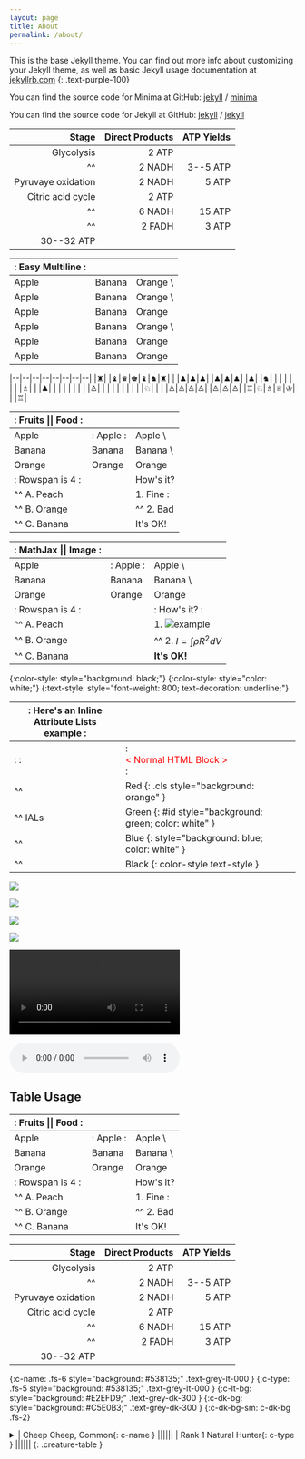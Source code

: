 ```yaml
---
layout: page
title: About
permalink: /about/
---
```


This is the base Jekyll theme. You can find out more info about customizing your Jekyll theme, as well as basic Jekyll usage documentation at [jekyllrb.com](https://jekyllrb.com/)
{: .text-purple-100}

You can find the source code for Minima at GitHub:
[jekyll][jekyll-organization] /
[minima](https://github.com/jekyll/minima)

You can find the source code for Jekyll at GitHub:
[jekyll][jekyll-organization] /
[jekyll](https://github.com/jekyll/jekyll)


[jekyll-organization]: https://github.com/jekyll

|              Stage | Direct Products | ATP Yields |
| -----------------: | --------------: | ---------: |
|         Glycolysis |          2 ATP              ||
| ^^                 |          2 NADH |   3--5 ATP |
| Pyruvaye oxidation |          2 NADH |      5 ATP |
|  Citric acid cycle |          2 ATP              ||
| ^^                 |          6 NADH |     15 ATP |
| ^^                 |          2 FADH |      3 ATP |
|                               30--32 ATP        |||

| :    Easy Multiline   : |||
| :----- | :----- | :------ |
| Apple  | Banana | Orange  \
| Apple  | Banana | Orange  \
| Apple  | Banana | Orange
| Apple  | Banana | Orange  \
| Apple  | Banana | Orange  |
| Apple  | Banana | Orange  |

|--|--|--|--|--|--|--|--|
|♜| |♝|♛|♚|♝|♞|♜|
| |♟|♟|♟| |♟|♟|♟|
|♟| |♞| | | | | |
| |♗| | |♟| | | |
| | | | |♙| | | |
| | | | | |♘| | |
|♙|♙|♙|♙| |♙|♙|♙|
|♖|♘|♗|♕|♔| | |♖|

| :        Fruits \|\| Food       : |||
| :--------- | :-------- | :--------  |
| Apple      | : Apple : | Apple      \
| Banana     |   Banana  | Banana     \
| Orange     |   Orange  | Orange     |
| :   Rowspan is 4    : || How's it?  |
|^^    A. Peach         ||   1. Fine :|
|^^    B. Orange        ||^^ 2. Bad   |
|^^    C. Banana        ||  It's OK!  |

| :                   MathJax \|\| Image                 : |||
| :------------ | :-------- | :----------------------------- |
| Apple         | : Apple : | Apple                          \
| Banana        | Banana    | Banana                         \
| Orange        | Orange    | Orange                         |
| :     Rowspan is 4     : || :        How's it?           : |
| ^^     A. Peach          ||    1. ![example][cell-image]   |
| ^^     B. Orange         || ^^ 2. $I = \int \rho R^{2} dV$ |
| ^^     C. Banana         || **It's OK!**                   |

[cell-image]: https://jekyllrb.com/img/octojekyll.png "An exemplary image"

{:color-style: style="background: black;"}
{:color-style: style="color: white;"}
{:text-style: style="font-weight: 800; text-decoration: underline;"}

|:             Here's an Inline Attribute Lists example                :||||
| ------- | ------------------ | -------------------- | ------------------ |
|:       :|:  <div style="color: red;"> &lt; Normal HTML Block > </div> :|||
| ^^      |   Red    {: .cls style="background: orange" }                |||
| ^^ IALs |   Green  {: #id style="background: green; color: white" }    |||
| ^^      |   Blue   {: style="background: blue; color: white" }         |||
| ^^      |   Black  {: color-style text-style }                         |||

![](http://open.spotify.com/track/4Dg5moVCTqxAb7Wr8Dq2T5)

![](https://www.youtube.com/watch?v=Ptk_1Dc2iPY)

![](//www.youtube.com/watch?v=Ptk_1Dc2iPY?width=800&height=500)

![](https://soundcloud.com/aviciiofficial/preview-avicii-vs-lenny)

![](//www.html5rocks.com/en/tutorials/video/basics/devstories.webm)

![](//www.soundhelix.com/examples/mp3/SoundHelix-Song-1.mp3?autoplay=1&loop=1)

## Table Usage

| :        Fruits \|\| Food       : |||
| :--------- | :-------- | :--------  |
| Apple      | : Apple : | Apple      \
| Banana     |   Banana  | Banana     \
| Orange     |   Orange  | Orange     |
| :   Rowspan is 4    : || How's it?  |
|^^    A. Peach         ||   1. Fine :|
|^^    B. Orange        ||^^ 2. Bad   |
|^^    C. Banana        ||  It's OK!  |

|              Stage | Direct Products | ATP Yields |
| -----------------: | --------------: | ---------: |
|         Glycolysis |          2 ATP              ||
| ^^                 |          2 NADH |   3--5 ATP |
| Pyruvaye oxidation |          2 NADH |      5 ATP |
|  Citric acid cycle |          2 ATP              ||
| ^^                 |          6 NADH |     15 ATP |
| ^^                 |          2 FADH |      3 ATP |
|                               30--32 ATP        |||

{:c-name: .fs-6 style="background: #538135;" .text-grey-lt-000 }
{:c-type: .fs-5 style="background: #538135;" .text-grey-lt-000 }
{:c-lt-bg: style="background: #E2EFD9;" .text-grey-dk-300 }
{:c-dk-bg: style="background: #C5E0B3;" .text-grey-dk-300 }
{:c-dk-bg-sm: c-dk-bg .fs-2}

<details markdown="block">
  <summary>| Cheep Cheep, Common{: c-name }                                                                                                                    ||||||
| Rank 1 Natural Hunter{: c-type }                                                                                                                  ||||||
{: .creature-table }</summary>

| Cheep Cheep, Common{: c-name }                                                                                                                    ||||||
| Rank 1 Natural Hunter{: c-type }                                                                                                                  ||||||
| ------------------------------------------------------------------------------------------------------------------------------------------------- |
| **HP**: 12 {: c-dk-bg } || **MP**: 0 {: c-dk-bg } || **SP**: 12 {: c-dk-bg }                                                                      ||
| Defense: 2 (Civilian) {: c-lt-bg } ||| Concentration: 11 {: c-lt-bg }                                                                             |||
| Initiative: +4 {: c-lt-bg } ||| Evasion: 14 {: c-lt-bg }                                                                                          |||
| Size: Small {: c-lt-bg } ||| Vitality: 13 {: c-lt-bg }                                                                                            |||
| Movement: 6 (Swimming), 1 (Walking) {: c-lt-bg }                                                                                                  ||||||
| **Spurt Water** {: c-dk-bg } ||| Damage: 7 {: c-dk-bg }                                                                                           |||
| To-Hit Check: +8 {: c-dk-bg } ||| Range: Projectile 4 {: c-dk-bg }                                                                                |||
| **Arc Shot** {: c-lt-bg } ||| Damage: 7, Water {: c-lt-bg }                                                                                       |||
| 4 Stamina {: c-lt-bg } ||| Range: Projectile 12-16 {: c-lt-bg }                                                                                   |||
| You may ignore allies, enemies and any obstacles that do not reach higher than 6 squares above you, for determining line of sight for this attack. {: c-lt-bg .fs-2 } ||||||
| **Jump Attack** {: c-lt-bg } ||| Damage: 10 {: c-lt-bg }                                                                                          |||
| 6 Stamina {: c-lt-bg } ||| Range: Jump 4, Melee {: c-lt-bg }                                                                                      |||
| You jump towards your target in a straight line, landing next to them, even if you have already reached your maximum Movement for the turn. You are Off-Balance until the start of your next turn. This attack cannot be performed if you are Halted or Slowed. {: c-lt-bg .fs-2 } ||||||
| **Default Weapon**: Cheep Water Spurt {: c-dk-bg }                                                                                                ||||||
| (Rank 1 Natural Rod, Water) {: c-dk-bg }                                                                                                          ||||||
| Accuracy: 4 {: c-dk-bg } || Attack: 5 {: c-dk-bg } || Durability: 6 {: c-dk-bg }                                                                  ||
| **Flying Fish** (Passive) {: c-lt-bg }                                                                                                            ||||||
| While on the surface of the water, this creature can jump as if its Athletics were 5 points higher. (Horiz. 4; Vert. 3) {: c-lt-bg .fs-2 } ||||||
| Limited Intelligence {: c-dk-bg .fs-4 }                                                                                                           ||||||
| Combat {: c-dk-bg-sm }       | 2 {: c-dk-bg-sm } | Willpower {: c-dk-bg-sm }   | 2 {: c-dk-bg-sm } | Accuracy {: c-dk-bg-sm }    | 4 {: c-dk-bg-sm }    |
| Hearts {: c-dk-bg-sm }       | 3 {: c-dk-bg-sm } | Magic {: c-dk-bg-sm }       | 0 {: c-dk-bg-sm } | Stamina {: c-dk-bg-sm }     | 3 {: c-dk-bg-sm }    |
| Athletics {: c-dk-bg-sm }    | 3 {: c-dk-bg-sm } | Arcana {: c-dk-bg-sm }      | 1 {: c-dk-bg-sm } | Nature {: c-dk-bg-sm }      | 2 {: c-dk-bg-sm }    |
| Civilization {: c-dk-bg-sm } | 0 {: c-dk-bg-sm } | Perception {: c-dk-bg-sm }  | 1 {: c-dk-bg-sm } | Agility {: c-dk-bg-sm }     | 4 {: c-dk-bg-sm }    |
| Fortitude {: c-dk-bg-sm }    | 3 {: c-dk-bg-sm } | Influence {: c-dk-bg-sm }   | 1 {: c-dk-bg-sm } | Command {: c-dk-bg-sm }     | 0 {: c-dk-bg-sm }    |
| Intimidate {: c-dk-bg-sm }   | 1 {: c-dk-bg-sm } | Discipline {: c-dk-bg-sm }  | 1 {: c-dk-bg-sm } | Insight {: c-dk-bg-sm }     | 1 {: c-dk-bg-sm }    |
| Mechanics {: c-dk-bg-sm }    | 0 {: c-dk-bg-sm } | Perform {: c-dk-bg-sm }     | 0 {: c-dk-bg-sm } | Guile {: c-dk-bg-sm }       | 1 {: c-dk-bg-sm }    |
| Smithing {: c-dk-bg-sm }     | 0 {: c-dk-bg-sm } | Enchanting {: c-dk-bg-sm }  | 0 {: c-dk-bg-sm } | Cooking {: c-dk-bg-sm }     | 0 {: c-dk-bg-sm }    |
| **Drops**: {: c-lt-bg }   | 5x Cheep Cheep Meat (Rank 1 Food Ingredient) {: c-lt-bg }                                                             |||||
|^^                         | 2x Cheep Cheep Fin (Rank 1 Critter, Spongy) {: c-lt-bg }                                                              |||||
{: .creature-table }

</details>